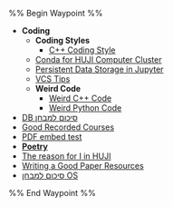 %% Begin Waypoint %%
- **Coding**
	- **Coding Styles**
		- [C++ Coding Style](./Coding/Coding%20Styles/C++%20Coding%20Style.md)
	- [Conda for HUJI Computer Cluster](./Coding/Conda%20for%20HUJI%20Computer%20Cluster.md)
	- [Persistent Data Storage in Jupyter](./Coding/Persistent%20Data%20Storage%20in%20Jupyter.md)
	- [VCS Tips](./Coding/VCS%20Tips.md)
	- **Weird Code**
		- [Weird C++ Code](./Coding/Weird%20Code/Weird%20C++%20Code.md)
		- [Weird Python Code](./Coding/Weird%20Code/Weird%20Python%20Code.md)
- [DB סיכום למבחן](./DB%20%D7%A1%D7%99%D7%9B%D7%95%D7%9D%20%D7%9C%D7%9E%D7%91%D7%97%D7%9F.md)
- [Good Recorded Courses](./Good%20Recorded%20Courses.md)
- [PDF embed test](./PDF%20embed%20test.md)
- **[Poetry](./Poetry/Poetry.md)**
- [The reason for I in HUJI](./The%20reason%20for%20I%20in%20HUJI.md)
- [Writing a Good Paper Resources](./Writing%20a%20Good%20Paper%20Resources.md)
- [סיכום למבחן OS](./%D7%A1%D7%99%D7%9B%D7%95%D7%9D%20%D7%9C%D7%9E%D7%91%D7%97%D7%9F%20OS.md)

%% End Waypoint %%
